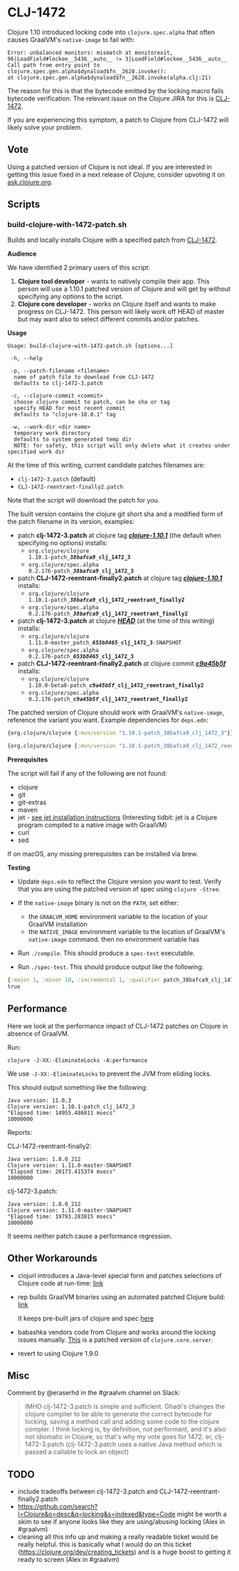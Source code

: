 # CLJ-1472

Clojure 1.10 introduced locking code into `clojure.spec.alpha` that often causes
GraalVM's `native-image` to fail with:

```
Error: unbalanced monitors: mismatch at monitorexit, 96|LoadField#lockee__5436__auto__ != 3|LoadField#lockee__5436__auto__
Call path from entry point to clojure.spec.gen.alpha$dynaload$fn__2628.invoke():
at clojure.spec.gen.alpha$dynaload$fn__2628.invoke(alpha.clj:21)
```

The reason for this is that the bytecode emitted by the locking macro fails
bytecode verification. The relevant issue on the Clojure JIRA for this is
[CLJ-1472](https://clojure.atlassian.net/browse/CLJ-1472).

If you are experiencing this symptom, a patch to Clojure from CLJ-1472 will likely solve your problem.

## Vote

Using a patched version of Clojure is not ideal. If you are interested in getting this issue fixed in a next release of Clojure, consider upvoting it on [ask.clojure.org](https://ask.clojure.org/index.php/740/locking-macro-fails-bytecode-verification-native-runtime).


## Scripts

### build-clojure-with-1472-patch.sh

Builds and locally installs Clojure with a specified patch from
[CLJ-1472](https://clojure.atlassian.net/browse/CLJ-1472).

**Audience**

We have identified 2 primary users of this script:

1. **Clojure tool developer** - wants to natively compile their app. This person will use a 1.10.1 patched version of Clojure and will get by without specifying any options to the script.
2. **Clojure core developer** - works on Clojure itself and wants to make progress on CLJ-1472.  This person will likely work off HEAD of master but may want also to select different commits and/or patches.

**Usage**

```Shell
Usage: build-clojure-with-1472-patch.sh [options...]

 -h, --help

 -p, --patch-filename <filename>
  name of patch file to download from CLJ-1472
  defaults to clj-1472-3.patch

 -c, --clojure-commit <commit>
  choose clojure commit to patch, can be sha or tag
  specify HEAD for most recent commit
  defaults to "clojure-10.0.1" tag

 -w, --work-dir <dir name>
  temporary work directory
  defaults to system generated temp dir
  NOTE: for safety, this script will only delete what it creates under specified work dir
```

At the time of this writing, current candidate patches filenames are:

* `clj-1472-3.patch` (default)
* `CLJ-1472-reentrant-finally2.patch`

Note that the script will download the patch for you.

The built version contains the clojure git short sha and a modified form of the
patch filename in its version, examples:

* patch **clj-1472-3.patch** at clojure tag
  [***clojure-1.10.1***](https://github.com/clojure/clojure/commits/clojure-1.10.1)
  (the default when specifying no options) installs:
    * <code>org.clojure/clojure 1.10.1-patch\_<b><i>38bafca9</i></b>\_<b>clj_1472_3</b></code>
    * <code>org.clojure/spec.alpha 0.2.176-patch\_<b><i>38bafca9</i></b>\_<b>clj_1472_3</b></code>
* patch **CLJ-1472-reentrant-finally2.patch** at clojure tag
  [***clojure-1.10.1***](https://github.com/clojure/clojure/commits/clojure-1.10.1)
  installs:
    * <code>org.clojure/clojure 1.10.1-patch\_<b><i>38bafca9</i></b>\_<b>clj_1472_reentrant_finally2</b></code>
    * <code>org.clojure/spec.alpha 0.2.176-patch\_<b><i>38bafca9</i></b>\_<b>clj_1472_reentrant_finally2</b></code>
* patch **clj-1472-3.patch** at clojure
  [***HEAD***](https://github.com/clojure/clojure/tree/653b8465845a78ef7543e0a250078eea2d56b659)
  (at the time of this writing) installs:
    * <code>org.clojure/clojure 1.11.0-master_patch\_<b><i>653b8465</i></b>\_<b>clj_1472_3</b>-SNAPSHOT</code>
    * <code>org.clojure/spec.alpha 0.2.176-patch\_<b><i>653b8465</i></b>\_<b>clj_1472_3</b></code>
* patch **CLJ-1472-reentrant-finally2.patch** at clojure commit
  [***c9a45b5f***](https://github.com/clojure/clojure/commits/c9a45b5f8afc2c4dfcce7f2e23dadc8749b9fd0d)
  installs:
    * <code>org.clojure/clojure 1.10.0-beta8-patch\_<b><i>c9a45b5f</i></b>\_<b>clj_1472_reentrant_finally2</b></code>
    * <code>org.clojure/spec.alpha 0.2.176-patch\_<b><i>c9a45b5f</i></b>\_<b>clj_1472_reentrant_finally2</b></code>

The patched version of Clojure should work with GraalVM's `native-image`, reference
the variant you want. Example dependencies for `deps.edn`:

```Clojure
{org.clojure/clojure {:mvn/version "1.10.1-patch_38bafca9_clj_1472_3"}}
```

```Clojure
{org.clojure/clojure {:mvn/version "1.10.1-patch_38bafca9_clj_1472_reentrant_finally2"}}
```

**Prerequisites**

The script will fail if any of the following are not found:

* clojure
* git
* git-extras
* maven
* jet - [see jet installation instructions](https://github.com/borkdude/jet#installation)
  (Interesting tidbit: jet is a Clojure program compiled to a native image with GraalVM)
* curl
* sed

If on macOS, any missing prerequisites can be installed via brew.

**Testing**

- Update `deps.edn` to reflect the Clojure version you want to test.
Verify that you are using the patched version of spec using `clojure -Stree`.

- If the `native-image` binary is not on the `PATH`, set either:
  - the `GRAALVM_HOME` environment variable to the location of your GraalVM
    installation
  - the `NATIVE_IMAGE` environment variable to the location of GraalVM's
    `native-image` command.  then no environment variable has

- Run `./compile`. This should produce a `spec-test` executable.
- Run `./spec-test`. This should produce output like the following:

```Clojure
{:major 1, :minor 10, :incremental 1, :qualifier patch_38bafca9_clj_1472_3}
true
```

## Performance

Here we look at the performance impact of CLJ-1472 patches on Clojure in absence
of GraalVM.

Run:

```shellsession
clojure -J-XX:-EliminateLocks -A:performance
```

We use `-J-XX:-EliminateLocks` to prevent the JVM from eliding locks.

This should output something like the following:

```
Java version: 11.0.3
Clojure version: 1.10.1-patch_clj_1472_3
"Elapsed time: 14955.486811 msecs"
10000000
```

Reports:

CLJ-1472-reentrant-finally2:

```
Java version: 1.8.0_212
Clojure version: 1.11.0-master-SNAPSHOT
"Elapsed time: 20173.415374 msecs"
10000000
```

clj-1472-3.patch:
```
Java version: 1.8.0_212
Clojure version: 1.11.0-master-SNAPSHOT
"Elapsed time: 19793.283815 msecs"
10000000
```

It seems neither patch cause a performance regression.

## Other Workarounds

- clojurl introduces a Java-level special form and patches selections of Clojure
code at run-time:
[link](https://github.com/taylorwood/clojurl/commit/12b96b5e9a722b372f153436b1f6827709d0f2ab)

- rep builds GraalVM binaries using an automated patched Clojure build:
  [link](https://github.com/eraserhd/rep/blob/1951df780fdd2781644f934dfc36ee394460effb/.circleci/images/primary/build.sh#L1)

    It keeps pre-built jars of clojure and spec
    [here](https://github.com/eraserhd/rep/tree/develop/deps)

- babashka vendors code from Clojure and works around the locking issues
  manually. [This](https://github.com/borkdude/babashka/blob/070220da70c894ad7b282ce2747607c0bee68613/src/babashka/impl/clojure/core/server.clj#L1)
  is a patched version of `clojure.core.server`.

- revert to using Clojure 1.9.0

## Misc

Comment by @eraserhd in the #graalvm channel on Slack:

> IMHO clj-1472-3.patch is simple and sufficient.  Ghadi's changes the clojure compiler to be able to generate the correct bytecode for locking, saving a method call and adding some code to the clojure compler.
I think locking is, by definition, not performant, and it's also not idiomatic in Clojure, so that's why my vote goes for 1472.
er, clj-1472-3.patch
(clj-1472-3.patch uses a native Java method which is passed a callable to lock an object)

## TODO

* include tradeoffs between clj-1472-3.patch and CLJ-1472-reentrant-finally2.patch
* https://github.com/search?l=Clojure&o=desc&q=locking&s=indexed&type=Code might be worth a skim to see if anyone looks like they are using/abusing locking (Alex in #graalvm)
* cleaning all this info up and making a really readable ticket would be really helpful. this is basically what I would do on this ticket (https://clojure.org/dev/creating_tickets) and is a huge boost to getting it ready to screen (Alex in #graalvm)
